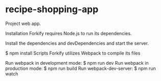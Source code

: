 # recipe-shopping-app
Project web app.

Installation
Forkify requires Node.js to run its dependencies.

Install the dependencies and devDependencies and start the server.

$ npm install
Scripts
Forkify utilizes Webpack to compile its files

Run webpack in development mode:
$ npm run dev
Run webpack in production mode:
$ npm run build
Run webpack-dev-server:
$ npm run watch
